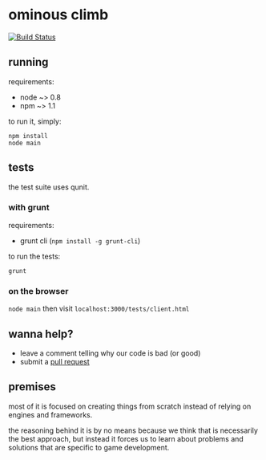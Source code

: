 # ominous climb

[![Build Status](https://travis-ci.org/MACSkeptic/ominous-ascent.png?branch=master)](https://travis-ci.org/MACSkeptic/ominous-ascent)

## running

requirements:

* node ~> 0.8
* npm ~> 1.1

to run it, simply:

```
npm install
node main
```

## tests

the test suite uses qunit.

### with grunt

requirements:

* grunt cli (`npm install -g grunt-cli`)

to run the tests:

```
grunt
```

### on the browser

`node main` then visit `localhost:3000/tests/client.html`

## wanna help?

* leave a comment telling why our code is bad (or good)
* submit a [pull request](https://github.com/MACSkeptic/ominous-ascent/pulls)

## premises

most of it is focused on creating things from scratch instead of relying on engines
and frameworks.

the reasoning behind it is by no means because we think that is necessarily the best
approach, but instead it forces us to learn about problems and solutions that are
specific to game development.
